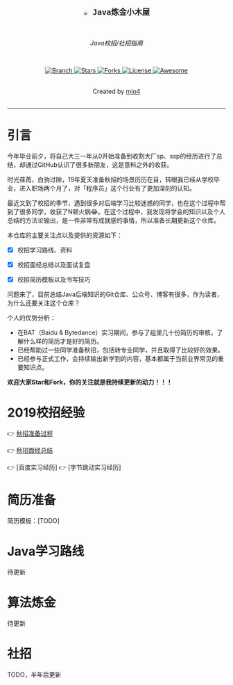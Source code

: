 <h2 align="center"><code>☕ Java炼金小木屋</code></h2>

<br>
    <p align="center"><i>Java校招/社招指南</i></p>
<br>

<p align="center">
  <a href="https://github.com/mio4/Java-Gold.git">
    <img src="https://img.shields.io/badge/Branch-master-green.svg?longCache=true"
        alt="Branch">
  </a>
  <a href="https://github.com/mio4/Java-Gold/stargazers">
    <img src="https://img.shields.io/github/stars/mio4/Java-Gold"
        alt="Stars">
  </a>
    <a href="https://github.com/mio4/Java-Gold/network/members">
    <img src="https://img.shields.io/github/forks/mio4/Java-Gold"
        alt="Forks">
  </a>
  <a href="https://github.com/mio4/Java-Gold">
    <img src="https://img.shields.io/badge/License-GNU-blue.svg?longCache=true"
        alt="License">
  </a>
   <a href="https://github.com/mio4/Java-Gold">
   <img src="https://cdn.rawgit.com/sindresorhus/awesome/d7305f38d29fed78fa85652e3a63e154dd8e8829/media/badge.svg"
        alt="Awesome">
  </a>
</p>
<br>
    <div align="center">
      Created by
      <a href="https://github.com/mio4">mio4</a>
    </div>
<br>

****











# 引言

​	今年毕业前夕，将自己大三一年从0开始准备到收割大厂sp、ssp的经历进行了总结，却通过GitHub认识了很多新朋友，这是意料之外的收获。

​	时光荏苒，白驹过隙，19年夏天准备秋招的场景历历在目，转眼我已经从学校毕业，进入职场两个月了，对「程序员」这个行业有了更加深刻的认知。

​	最近又到了校招的季节，遇到很多对后端学习比较迷惑的同学，也在这个过程中帮到了很多同学，收获了N顿火锅😂。在这个过程中，我发现将学会的知识以及个人总结的方法论输出，是一件非常有成就感的事情，所以准备长期更新这个仓库。



本仓库的主要关注点以及提供的资源如下：

- [x] 校招学习路线、资料
- [x] 校招面经总结以及面试复盘
- [x] 校招简历模板以及书写技巧



问题来了，目前总结Java后端知识的Git仓库、公众号、博客有很多，作为读者，为什么还要关注这个仓库？

个人的优势分析：

- 在BAT（Baidu & Bytedance）实习期间，参与了组里几十份简历的审核，了解什么样的简历才是好的简历。
- 已经帮助过一些同学准备秋招，包括转专业同学，并且取得了比较好的效果。
- 已经参与正式工作，会持续输出新学到的内容，基本都属于当前业界常见的重要知识点。




**欢迎大家Star和Fork，你的关注就是我持续更新的动力！！！**





# 2019校招经验

:point_right:  [秋招准备过程](https://github.com/mio4/Java-Gold/blob/master/campus/2019-campus-interview.md)



:point_right: [秋招面经总结](https://github.com/mio4/Java-Gold/blob/master/campus/2019-campus-note.pdf)


:point_right: [百度实习经历]
:point_right: [字节跳动实习经历]



# 简历准备

简历模板：[TODO]





# Java学习路线

待更新









# 算法炼金

待更新





# 社招

TODO，半年后更新















